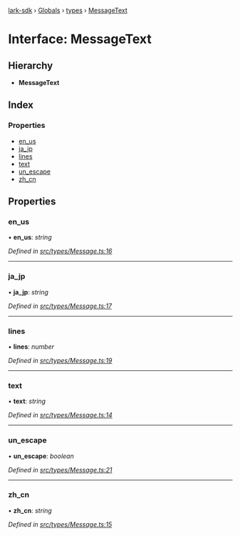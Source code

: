 [lark-sdk](../README.md) › [Globals](../globals.md) › [types](../modules/types.md) › [MessageText](types.messagetext.md)

# Interface: MessageText

## Hierarchy

* **MessageText**

## Index

### Properties

* [en_us](types.messagetext.md#en_us)
* [ja_jp](types.messagetext.md#ja_jp)
* [lines](types.messagetext.md#lines)
* [text](types.messagetext.md#text)
* [un_escape](types.messagetext.md#un_escape)
* [zh_cn](types.messagetext.md#zh_cn)

## Properties

###  en_us

• **en_us**: *string*

*Defined in [src/types/Message.ts:16](https://github.com/TbhT/lark-sdk/blob/e3605bb/src/types/Message.ts#L16)*

___

###  ja_jp

• **ja_jp**: *string*

*Defined in [src/types/Message.ts:17](https://github.com/TbhT/lark-sdk/blob/e3605bb/src/types/Message.ts#L17)*

___

###  lines

• **lines**: *number*

*Defined in [src/types/Message.ts:19](https://github.com/TbhT/lark-sdk/blob/e3605bb/src/types/Message.ts#L19)*

___

###  text

• **text**: *string*

*Defined in [src/types/Message.ts:14](https://github.com/TbhT/lark-sdk/blob/e3605bb/src/types/Message.ts#L14)*

___

###  un_escape

• **un_escape**: *boolean*

*Defined in [src/types/Message.ts:21](https://github.com/TbhT/lark-sdk/blob/e3605bb/src/types/Message.ts#L21)*

___

###  zh_cn

• **zh_cn**: *string*

*Defined in [src/types/Message.ts:15](https://github.com/TbhT/lark-sdk/blob/e3605bb/src/types/Message.ts#L15)*
